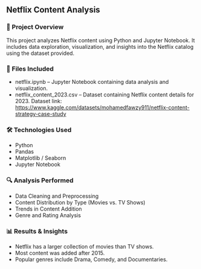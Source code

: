 ## Netflix Content Analysis

### 📌 Project Overview
This project analyzes Netflix content using Python and Jupyter Notebook. It includes data exploration, visualization, and insights into the Netflix catalog using the dataset provided.

### 📂 Files Included
 - netflix.ipynb – Jupyter Notebook containing data analysis and visualization.
 - netflix_content_2023.csv – Dataset containing Netflix content details for 2023.
     Dataset link: https://www.kaggle.com/datasets/mohamedfawzy911/netflix-content-strategy-case-study 

### 🛠️ Technologies Used
  - Python
  - Pandas
  - Matplotlib / Seaborn
  - Jupyter Notebook

### 🔍 Analysis Performed
  - Data Cleaning and Preprocessing
  - Content Distribution by Type (Movies vs. TV Shows)
  - Trends in Content Addition
  - Genre and Rating Analysis

### 📊 Results & Insights
  - Netflix has a larger collection of movies than TV shows.
  - Most content was added after 2015.
  - Popular genres include Drama, Comedy, and Documentaries.
